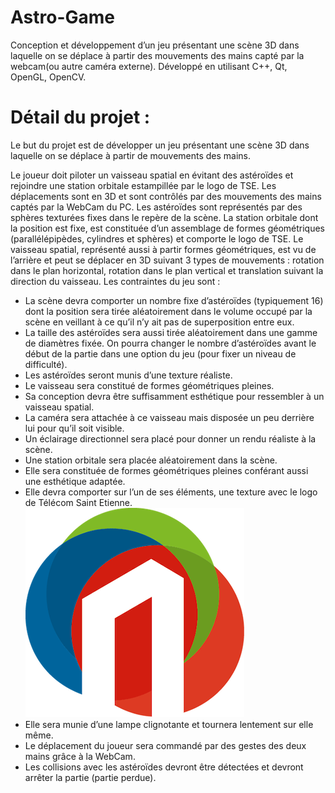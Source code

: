 # Astro-Game
Conception et développement d’un jeu présentant une scène 3D dans laquelle on se déplace à partir des mouvements des mains capté par la webcam(ou autre caméra externe). 
Développé en utilisant C++, Qt, OpenGL, OpenCV.

# Détail du projet : #

Le but du projet est de développer un jeu présentant une scène 3D dans laquelle on se déplace à partir de mouvements des mains.

Le joueur doit piloter un vaisseau spatial en évitant des astéroïdes et rejoindre une station orbitale estampillée par le logo de TSE. Les déplacements sont en 3D et sont contrôlés par des mouvements des mains captés par la WebCam du PC. Les astéroïdes sont représentés par des sphères texturées fixes dans le repère de la scène. La station orbitale dont la position est fixe, est constituée d’un assemblage de formes géométriques (parallélépipèdes, cylindres et sphères) et comporte le logo de TSE. Le vaisseau spatial, représenté aussi à partir formes géométriques, est vu de l’arrière et peut se déplacer en 3D suivant 3 types de mouvements : rotation dans le plan horizontal, rotation dans le plan vertical et translation suivant la direction du vaisseau. 
Les contraintes du jeu sont :

* La scène devra comporter un nombre fixe d’astéroïdes (typiquement 16) dont la position sera tirée aléatoirement dans le volume occupé par la scène en veillant à ce qu’il n’y ait pas de superposition entre eux. 
* La taille des astéroïdes sera aussi tirée aléatoirement dans une gamme de diamètres fixée. On pourra changer le nombre d’astéroïdes avant le début de la partie dans une option du jeu (pour fixer un niveau de difficulté). 
* Les astéroïdes seront munis d’une texture réaliste.
* Le vaisseau sera constitué de formes géométriques pleines. 
* Sa conception devra être suffisamment esthétique pour ressembler à un vaisseau spatial. 
* La caméra sera attachée à ce vaisseau mais disposée un peu derrière lui pour qu’il soit visible. 
* Un éclairage directionnel sera placé pour donner un rendu réaliste à la scène.
* Une station orbitale sera placée aléatoirement dans la scène. 
* Elle sera constituée de formes géométriques pleines conférant aussi une esthétique adaptée. 
* Elle devra comporter sur l’un de ses éléments, une texture avec le logo de Télécom Saint Etienne. ![My Image](AstroTSE-master/resources/LogoTSE.jpg)
* Elle sera munie d’une lampe clignotante et tournera lentement sur elle même.
* Le déplacement du joueur sera commandé par des gestes des deux mains grâce à la WebCam.
* Les collisions avec les astéroïdes devront être détectées et devront arrêter la partie (partie perdue).
